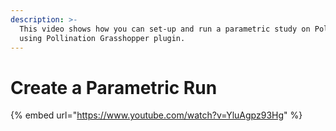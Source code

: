 ```yaml
---
description: >-
  This video shows how you can set-up and run a parametric study on Pollination
  using Pollination Grasshopper plugin.
---
```


# Create a Parametric Run

{% embed url="https://www.youtube.com/watch?v=YluAgpz93Hg" %}



